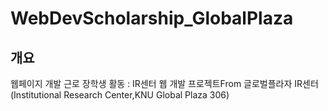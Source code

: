 # WebDevScholarship_GlobalPlaza

## 개요 

웹페이지 개발 근로 장학생 활동 : IR센터 웹 개발 프로젝트From 글로벌플라자 IR센터(Institutional Research Center,KNU Global Plaza 306) 
